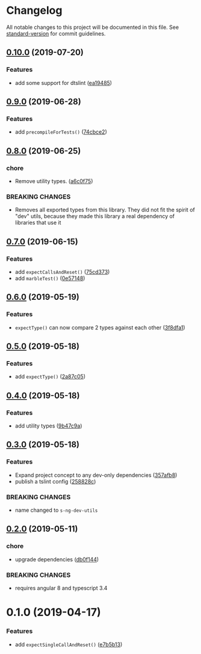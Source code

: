 # Changelog

All notable changes to this project will be documented in this file. See [standard-version](https://github.com/conventional-changelog/standard-version) for commit guidelines.

## [0.10.0](https://github.com/simontonsoftware/s-ng-dev-utils/compare/v0.9.0...v0.10.0) (2019-07-20)

### Features

- add some support for dtslint ([ea19485](https://github.com/simontonsoftware/s-ng-dev-utils/commit/ea19485))

## [0.9.0](https://github.com/simontonsoftware/s-ng-dev-utils/compare/v0.8.0...v0.9.0) (2019-06-28)

### Features

- add `precompileForTests()` ([74cbce2](https://github.com/simontonsoftware/s-ng-dev-utils/commit/74cbce2))

## [0.8.0](https://github.com/simontonsoftware/s-ng-dev-utils/compare/v0.7.0...v0.8.0) (2019-06-25)

### chore

- Remove utility types. ([a6c0f75](https://github.com/simontonsoftware/s-ng-dev-utils/commit/a6c0f75))

### BREAKING CHANGES

- Removes all exported types from this library. They did not fit the spirit of "dev" utils, because they made this library a real dependency of libraries that use it

## [0.7.0](https://github.com/simontonsoftware/s-ng-dev-utils/compare/v0.6.0...v0.7.0) (2019-06-15)

### Features

- add `expectCallsAndReset()` ([75cd373](https://github.com/simontonsoftware/s-ng-dev-utils/commit/75cd373))
- add `marbleTest()` ([0e57148](https://github.com/simontonsoftware/s-ng-dev-utils/commit/0e57148))

## [0.6.0](https://github.com/simontonsoftware/s-ng-dev-utils/compare/v0.5.0...v0.6.0) (2019-05-19)

### Features

- `expectType()` can now compare 2 types against each other ([3f8dfa1](https://github.com/simontonsoftware/s-ng-dev-utils/commit/3f8dfa1))

## [0.5.0](https://github.com/simontonsoftware/s-ng-dev-utils/compare/v0.4.0...v0.5.0) (2019-05-18)

### Features

- add `expectType()` ([2a87c05](https://github.com/simontonsoftware/s-ng-dev-utils/commit/2a87c05))

## [0.4.0](https://github.com/simontonsoftware/s-ng-dev-utils/compare/v0.3.0...v0.4.0) (2019-05-18)

### Features

- add utility types ([9b47c9a](https://github.com/simontonsoftware/s-ng-dev-utils/commit/9b47c9a))

## [0.3.0](https://github.com/simontonsoftware/s-ng-dev-utils/compare/v0.2.0...v0.3.0) (2019-05-18)

### Features

- Expand project concept to any dev-only dependencies ([357afb8](https://github.com/simontonsoftware/s-ng-dev-utils/commit/357afb8))
- publish a tslint config ([258828c](https://github.com/simontonsoftware/s-ng-dev-utils/commit/258828c))

### BREAKING CHANGES

- name changed to `s-ng-dev-utils`

## [0.2.0](https://github.com/simontonsoftware/s-ng-dev-utils/compare/v0.1.0...v0.2.0) (2019-05-11)

### chore

- upgrade dependencies ([db0f144](https://github.com/simontonsoftware/s-ng-dev-utils/commit/db0f144))

### BREAKING CHANGES

- requires angular 8 and typescript 3.4

# 0.1.0 (2019-04-17)

### Features

- add `expectSingleCallAndReset()` ([e7b5b13](https://github.com/simontonsoftware/s-ng-dev-utils/commit/e7b5b13))
